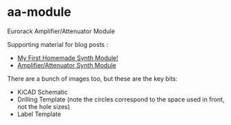# aa-module
Eurorack Amplifier/Attenuator Module

Supporting material for blog posts :

* [My First Homemade Synth Module!](https://hyperdata.it/blog/2022/05/06/my-first-synth-module/)
* [Amplifier/Attenuator Synth Module](https://hyperdata.it/blog/2022/05/13/amplifier-attenuator-synth-module/)

There are a bunch of images too, but these are the key bits:

* KiCAD Schematic
* Drilling Template (note the circles correspond to the space used in front, not the hole sizes)
* Label Template


